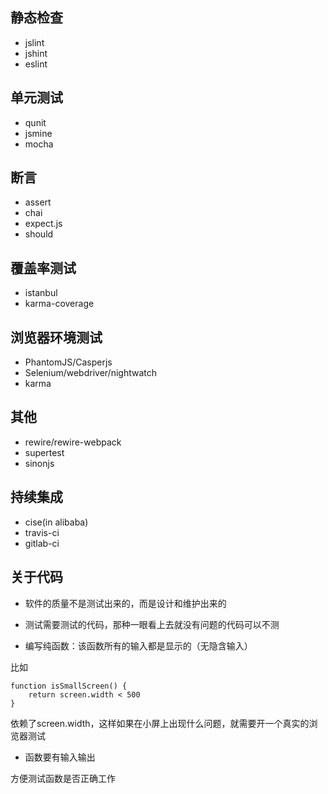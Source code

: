## 静态检查

* jslint
* jshint
* eslint

## 单元测试

* qunit
* jsmine
* mocha

## 断言

* assert
* chai
* expect.js
* should

## 覆盖率测试

* istanbul
* karma-coverage

## 浏览器环境测试

* PhantomJS/Casperjs
* Selenium/webdriver/nightwatch
* karma

## 其他

* rewire/rewire-webpack
* supertest
* sinonjs

## 持续集成

* cise(in alibaba)
* travis-ci
* gitlab-ci


## 关于代码

* 软件的质量不是测试出来的，而是设计和维护出来的

* 测试需要测试的代码，那种一眼看上去就没有问题的代码可以不测

* 编写纯函数：该函数所有的输入都是显示的（无隐含输入）

比如

```
function isSmallScreen() {
    return screen.width < 500
}
```
依赖了screen.width，这样如果在小屏上出现什么问题，就需要开一个真实的浏览器测试

* 函数要有输入输出

方便测试函数是否正确工作